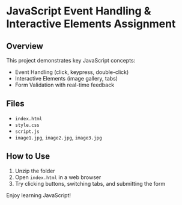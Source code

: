 # JavaScript Event Handling & Interactive Elements Assignment

## Overview
This project demonstrates key JavaScript concepts:
- Event Handling (click, keypress, double-click)
- Interactive Elements (image gallery, tabs)
- Form Validation with real-time feedback

## Files
- `index.html`
- `style.css`
- `script.js`
- `image1.jpg`, `image2.jpg`, `image3.jpg`

## How to Use
1. Unzip the folder
2. Open `index.html` in a web browser
3. Try clicking buttons, switching tabs, and submitting the form

Enjoy learning JavaScript!
